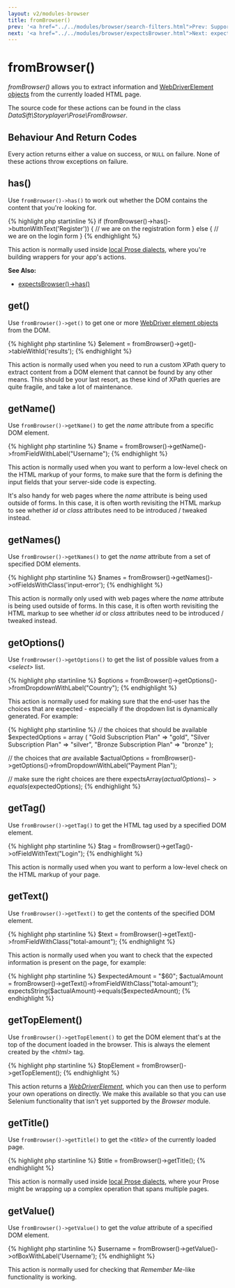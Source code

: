 ```yaml
---
layout: v2/modules-browser
title: fromBrowser()
prev: '<a href="../../modules/browser/search-filters.html">Prev: Supported Search Filters</a>'
next: '<a href="../../modules/browser/expectsBrowser.html">Next: expectsBrowser()</a>'
---
```


# fromBrowser()

_fromBrowser()_ allows you to extract information and [WebDriverElement objects](webdriver.html) from the currently loaded HTML page.

The source code for these actions can be found in the class _DataSift\Storyplayer\Prose\FromBrowser_.

## Behaviour And Return Codes

Every action returns either a value on success, or `NULL` on failure.  None of these actions throw exceptions on failure.

## has()

Use `fromBrowser()->has()` to work out whether the DOM contains the content that you're looking for.

{% highlight php startinline %}
if (fromBrowser()->has()->buttonWithText('Register')) {
	// we are on the registration form
}
else {
	// we are on the login form
}
{% endhighlight %}

This action is normally used inside [local Prose dialects](../../prose/local-dialects.html), where you're building wrappers for your app's actions.

__See Also:__

* [expectsBrowser()->has()](expectsBrowser.html#has)

## get()

Use `fromBrowser()->get()` to get one or more [WebDriver element objects](webdriver.html#webdriver_elements) from the DOM.

{% highlight php startinline %}
$element = fromBrowser()->get()->tableWithId('results');
{% endhighlight %}

This action is normally used when you need to run a custom XPath query to extract content from a DOM element that cannot be found by any other means.  This should be your last resort, as these kind of XPath queries are quite fragile, and take a lot of maintenance.

## getName()

Use `fromBrowser()->getName()` to get the _name_ attribute from a specific DOM element.

{% highlight php startinline %}
$name = fromBrowser()->getName()->fromFieldWithLabel("Username");
{% endhighlight %}

This action is normally used when you want to perform a low-level check on the HTML markup of your forms, to make sure that the form is defining the input fields that your server-side code is expecting.

It's also handy for web pages where the _name_ attribute is being used outside of forms.  In this case, it is often worth revisiting the HTML markup to see whether _id_ or _class_ attributes need to be introduced / tweaked instead.

## getNames()

Use `fromBrowser()->getNames()` to get the _name_ attribute from a set of specified DOM elements.

{% highlight php startinline %}
$names = fromBrowser()->getNames()->ofFieldsWithClass('input-error');
{% endhighlight %}

This action is normally only used with web pages where the _name_ attribute is being used outside of forms.  In this case, it is often worth revisiting the HTML markup to see whether _id_ or _class_ attributes need to be introduced / tweaked instead.

## getOptions()

Use `fromBrowser()->getOptions()` to get the list of possible values from a _&lt;select&gt;_ list.

{% highlight php startinline %}
$options = fromBrowser()->getOptions()->fromDropdownWithLabel("Country");
{% endhighlight %}

This action is normally used for making sure that the end-user has the choices that are expected - especially if the dropdown list is dynamically generated.  For example:

{% highlight php startinline %}
// the choices that should be available
$expectedOptions = array (
	"Gold Subscription Plan" => "gold",
	"Silver Subscription Plan" => "silver",
	"Bronze Subscription Plan" => "bronze"
);

// the choices that *are* available
$actualOptions = fromBrowser()->getOptions()->fromDropdownWithLabel("Payment Plan");

// make sure the right choices are there
expectsArray($actualOptions)->equals($expectedOptions);
{% endhighlight %}

## getTag()

Use `fromBrowser()->getTag()` to get the HTML tag used by a specified DOM element.

{% highlight php startinline %}
$tag = fromBrowser()->getTag()->ofFieldWithText("Login");
{% endhighlight %}

This action is normally used when you want to perform a low-level check on the HTML markup of your page.

## getText()

Use `fromBrowser()->getText()` to get the contents of the specified DOM element.

{% highlight php startinline %}
$text = fromBrowser()->getText()->fromFieldWithClass("total-amount");
{% endhighlight %}

This action is normally used when you want to check that the expected information is present on the page, for example:

{% highlight php startinline %}
$expectedAmount = "$60";
$actualAmount = fromBrowser()->getText()->fromFieldWithClass("total-amount");
expectsString($actualAmount)->equals($expectedAmount);
{% endhighlight %}

## getTopElement()

Use `fromBrowser()->getTopElement()` to get the DOM element that's at the top of the document loaded in the browser.  This is always the element created by the _&lt;html&gt;_ tag.

{% highlight php startinline %}
$topElement = fromBrowser()->getTopElement();
{% endhighlight %}

This action returns a _[WebDriverElement](webdriver.html)_, which you can then use to perform your own operations on directly.  We make this available so that you can use Selenium functionality that isn't yet supported by the _Browser_ module.

## getTitle()

Use `fromBrowser()->getTitle()` to get the _&lt;title&gt;_ of the currently loaded page.

{% highlight php startinline %}
$title = fromBrowser()->getTitle();
{% endhighlight %}

This action is normally used inside [local Prose dialects](../../prose/local-dialects.html), where your Prose might be wrapping up a complex operation that spans multiple pages.

## getValue()

Use `fromBrowser()->getValue()` to get the _value_ attribute of a specified DOM element.

{% highlight php startinline %}
$username = fromBrowser()->getValue()->ofBoxWithLabel('Username');
{% endhighlight %}

This action is normally used for checking that _Remember Me_-like functionality is working.